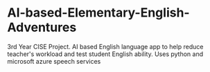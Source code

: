 # AI-based-Elementary-English-Adventures

3rd Year CISE Project.
AI based English language app to help reduce teacher's workload and test student English ability.
Uses python and microsoft azure speech services
